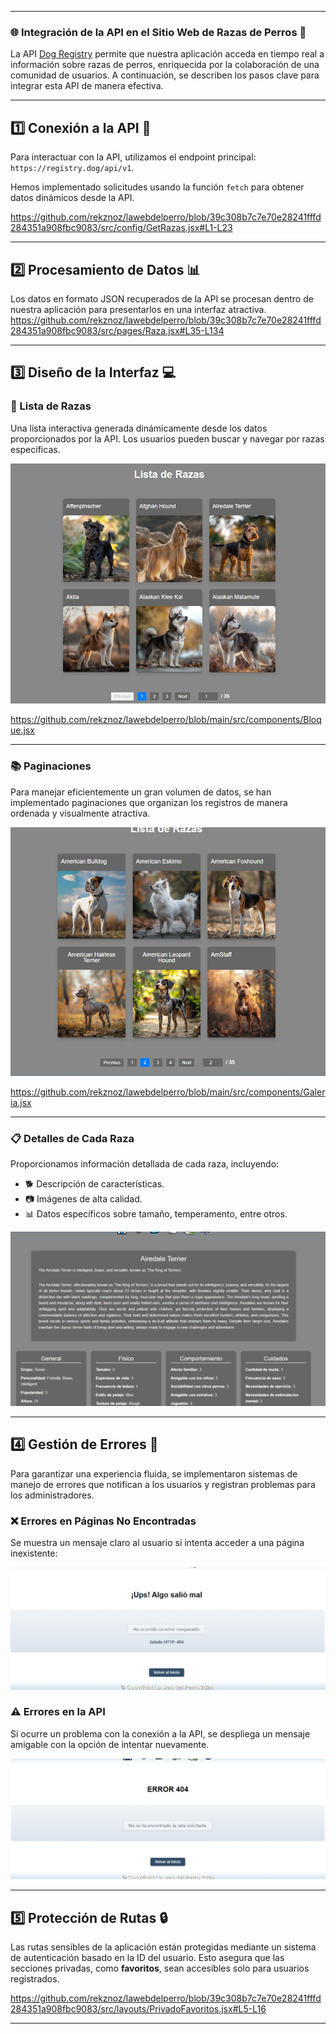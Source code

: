 ------


### **🌐 Integración de la API en el Sitio Web de Razas de Perros 🐶**

La API [Dog Registry](https://registry.dog/api/v1) permite que nuestra aplicación acceda en tiempo real a información sobre razas de perros, enriquecida por la colaboración de una comunidad de usuarios. A continuación, se describen los pasos clave para integrar esta API de manera efectiva.

---

## **1️⃣ Conexión a la API 🔗**

Para interactuar con la API, utilizamos el endpoint principal: `https://registry.dog/api/v1`.

Hemos implementado solicitudes usando la función `fetch` para obtener datos dinámicos desde la API.

https://github.com/rekznoz/lawebdelperro/blob/39c308b7c7e70e28241fffd284351a908fbc9083/src/config/GetRazas.jsx#L1-L23

---

## **2️⃣ Procesamiento de Datos 📊**

Los datos en formato JSON recuperados de la API se procesan dentro de nuestra aplicación para presentarlos en una
interfaz atractiva.
https://github.com/rekznoz/lawebdelperro/blob/39c308b7c7e70e28241fffd284351a908fbc9083/src/pages/Raza.jsx#L35-L134

---

## **3️⃣ Diseño de la Interfaz 💻**

### **🐾 Lista de Razas**

Una lista interactiva generada dinámicamente desde los datos proporcionados por la API. Los usuarios pueden buscar y
navegar por razas específicas.

![Lista de Razas](./fotos_intg/lista_razas_1.png)

https://github.com/rekznoz/lawebdelperro/blob/main/src/components/Bloque.jsx

---

### **📚 Paginaciones**

Para manejar eficientemente un gran volumen de datos, se han implementado paginaciones que organizan los registros de
manera ordenada y visualmente atractiva.

![Paginaciones](./fotos_intg/lista_razas_2.png)

https://github.com/rekznoz/lawebdelperro/blob/main/src/components/Galeria.jsx

---

### **📋 Detalles de Cada Raza**

Proporcionamos información detallada de cada raza, incluyendo:

- 🐕 Descripción de características.
- 📷 Imágenes de alta calidad.
- 📊 Datos específicos sobre tamaño, temperamento, entre otros.

![Detalles de Raza](./fotos_intg/raza_1.png)

---

## **4️⃣ Gestión de Errores 🚨**

Para garantizar una experiencia fluida, se implementaron sistemas de manejo de errores que notifican a los usuarios y
registran problemas para los administradores.

### **❌ Errores en Páginas No Encontradas**

Se muestra un mensaje claro al usuario si intenta acceder a una página inexistente:

![Error 404](./fotos_intg/error_1.png)

### **⚠️ Errores en la API**

Si ocurre un problema con la conexión a la API, se despliega un mensaje amigable con la opción de intentar nuevamente.

![Error API](./fotos_intg/error_2.png)

---

## **5️⃣ Protección de Rutas 🔒**

Las rutas sensibles de la aplicación están protegidas mediante un sistema de autenticación basado en la ID del usuario.
Esto asegura que las secciones privadas, como **favoritos**, sean accesibles solo para usuarios registrados.

https://github.com/rekznoz/lawebdelperro/blob/39c308b7c7e70e28241fffd284351a908fbc9083/src/layouts/PrivadoFavoritos.jsx#L5-L16

---
